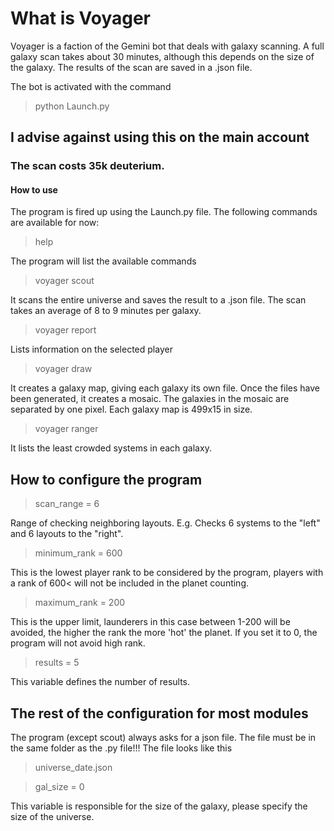 # What is Voyager
Voyager is a faction of the Gemini bot that deals with galaxy scanning. A full galaxy scan takes about 30 minutes, although this depends on the size of the galaxy. The results of the scan are saved in a .json file.

The bot is activated with the command 
> python Launch.py
## I advise against using this on the main account
### The scan costs 35k deuterium.
#### How to use
The program is fired up using the Launch.py file. The following commands are available for now:
>help

The program will list the available commands

>voyager scout

It scans the entire universe and saves the result to a .json file. The scan takes an average of 8 to 9 minutes per galaxy.

>voyager report

Lists information on the selected player 

>voyager draw

It creates a galaxy map, giving each galaxy its own file. Once the files have been generated, it creates a mosaic. The galaxies in the mosaic are separated by one pixel. Each galaxy map is 499x15 in size.

>voyager ranger

It lists the least crowded systems in each galaxy.

## How to configure the program

>scan_range = 6

Range of checking neighboring layouts. E.g. Checks 6 systems to the "left" and 6 layouts to the "right".

>minimum_rank = 600

This is the lowest player rank to be considered by the program, players with a rank of 600< will not be included in the planet counting.

>maximum_rank = 200

This is the upper limit, launderers in this case between 1-200 will be avoided, the higher the rank the more 'hot' the planet. If you set it to 0, the program will not avoid high rank.

>results = 5

This variable defines the number of results.

## The rest of the configuration for most modules

The program (except scout) always asks for a json file.
The file must be in the same folder as the .py file!!!
The file looks like this
>universe_date.json

>gal_size = 0

This variable is responsible for the size of the galaxy, please specify the size of the universe.
